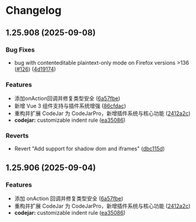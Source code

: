# Changelog

## 1.25.908 (2025-09-08)


### Bug Fixes

*  bug with contenteditable plaintext-only mode on Firefox versions >136 ([#126](https://github.com/woodcoal/codejarpro/issues/126)) ([4d19174](https://github.com/woodcoal/codejarpro/commit/4d19174c5a2759a5bf90be26353f7c85715392fa))


### Features

* 添加onAction回调并修复类型安全 ([6a57fbe](https://github.com/woodcoal/codejarpro/commit/6a57fbe5bd2929bd83ea980e56253536122569ce))
* 新增 Vue 3 组件支持与插件系统增强 ([86cfdac](https://github.com/woodcoal/codejarpro/commit/86cfdacd6f3e13fb1ee44523d960f60f2e8e867a))
* 重构并扩展 CodeJar 为 CodeJarPro，新增插件系统与核心功能 ([2412a2c](https://github.com/woodcoal/codejarpro/commit/2412a2c1ee5d3a364741bf942874a30c04bc5d7d))
* **codejar:** customizable indent rule ([ea35086](https://github.com/woodcoal/codejarpro/commit/ea3508624c66a46dac421d0910dc40f1477979bc))


### Reverts

* Revert "Add support for shadow dom and iframes" ([dbc115d](https://github.com/woodcoal/codejarpro/commit/dbc115daa2b3a4d14046529dea50dd4dfe011680))

## 1.25.906 (2025-09-04)

### Features

-   添加 onAction 回调并修复类型安全 ([6a57fbe](https://github.com/woodcoal/codejarpro/commit/6a57fbe5bd2929bd83ea980e56253536122569ce))
-   重构并扩展 CodeJar 为 CodeJarPro，新增插件系统与核心功能 ([2412a2c](https://github.com/woodcoal/codejarpro/commit/2412a2c1ee5d3a364741bf942874a30c04bc5d7d))
-   **codejar:** customizable indent rule ([ea35086](https://github.com/woodcoal/codejarpro/commit/ea3508624c66a46dac421d0910dc40f1477979bc))
